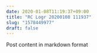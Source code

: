 ```yaml
---
date: 2020-01-08T11:19:37+09:00
title: "RC Logr 20200108 111937"
slug: "1578449977"
draft: false
---
```


Post content in markdown format
